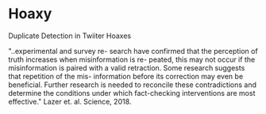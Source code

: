# Hoaxy
Duplicate Detection in Twiiter Hoaxes

"..experimental and survey re- search have confirmed that the perception of truth increases when misinformation is re- peated, this may not occur if the misinformation is paired with a valid retraction. Some research suggests that repetition of the mis- information before its correction may even be beneficial. Further research is needed to reconcile these contradictions and determine the conditions under which fact-checking interventions are most effective." Lazer et. al. Science, 2018.
